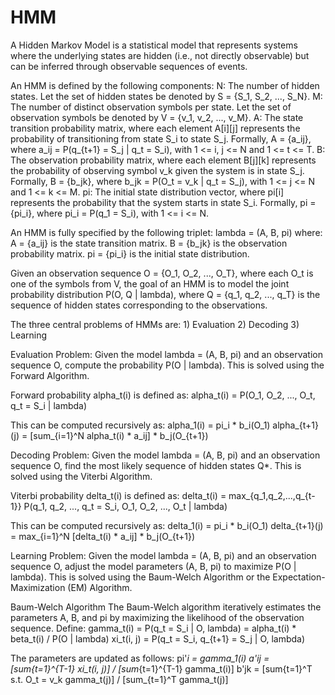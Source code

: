 # HMM


A Hidden Markov Model is a statistical model that represents systems where the underlying states are hidden (i.e., not directly observable) but can be inferred through observable sequences of events.


An HMM is defined by the following components:
N: The number of hidden states. Let the set of hidden states be denoted by S = {S_1, S_2, ..., S_N}.
M: The number of distinct observation symbols per state. Let the set of observation symbols be denoted by V = {v_1, v_2, ..., v_M}.
A: The state transition probability matrix, where each element A[i][j] represents the probability of transitioning from state S_i to state S_j. Formally, A = {a_ij}, where a_ij = P(q_{t+1} = S_j | q_t = S_i), with 1 <= i, j <= N and 1 <= t <= T.
B: The observation probability matrix, where each element B[j][k] represents the probability of observing symbol v_k given the system is in state S_j. Formally, B = {b_jk}, where b_jk = P(O_t = v_k | q_t = S_j), with 1 <= j <= N and 1 <= k <= M.
pi: The initial state distribution vector, where pi[i] represents the probability that the system starts in state S_i. Formally, pi = {pi_i}, where pi_i = P(q_1 = S_i), with 1 <= i <= N.


An HMM is fully specified by the following triplet:
lambda = (A, B, pi)
where:
A = {a_ij} is the state transition matrix.
B = {b_jk} is the observation probability matrix.
pi = {pi_i} is the initial state distribution.

Given an observation sequence O = {O_1, O_2, ..., O_T}, where each O_t is one of the symbols from V, the goal of an HMM is to model the joint probability distribution P(O, Q | lambda), where Q = {q_1, q_2, ..., q_T} is the sequence of hidden states corresponding to the observations.

The three central problems of HMMs are: 1) Evaluation 2) Decoding 3) Learning

Evaluation Problem: Given the model lambda = (A, B, pi) and an observation sequence O, compute the probability P(O | lambda). This is solved using the Forward Algorithm.

Forward probability alpha_t(i) is defined as:
alpha_t(i) = P(O_1, O_2, ..., O_t, q_t = S_i | lambda)

This can be computed recursively as:
alpha_1(i) = pi_i * b_i(O_1)
alpha_{t+1}(j) = [sum_{i=1}^N alpha_t(i) * a_ij] * b_j(O_{t+1})


Decoding Problem: Given the model lambda = (A, B, pi) and an observation sequence O, find the most likely sequence of hidden states Q*. This is solved using the Viterbi Algorithm.

Viterbi probability delta_t(i) is defined as:
delta_t(i) = max_{q_1,q_2,...,q_{t-1}} P(q_1, q_2, ..., q_t = S_i, O_1, O_2, ..., O_t | lambda)

This can be computed recursively as:
delta_1(i) = pi_i * b_i(O_1)
delta_{t+1}(j) = max_{i=1}^N [delta_t(i) * a_ij] * b_j(O_{t+1})


Learning Problem: Given the model lambda = (A, B, pi) and an observation sequence O, adjust the model parameters (A, B, pi) to maximize P(O | lambda). This is solved using the Baum-Welch Algorithm or the Expectation-Maximization (EM) Algorithm.

Baum-Welch Algorithm 
The Baum-Welch algorithm iteratively estimates the parameters A, B, and pi by maximizing the likelihood of the observation sequence.
Define:
gamma_t(i) = P(q_t = S_i | O, lambda) = alpha_t(i) * beta_t(i) / P(O | lambda)
xi_t(i, j) = P(q_t = S_i, q_{t+1} = S_j | O, lambda)

The parameters are updated as follows:
pi'_i = gamma_1(i)
a'ij = [sum{t=1}^{T-1} xi_t(i, j)] / [sum_{t=1}^{T-1} gamma_t(i)]
b'jk = [sum{t=1}^T s.t. O_t = v_k gamma_t(j)] / [sum_{t=1}^T gamma_t(j)]
